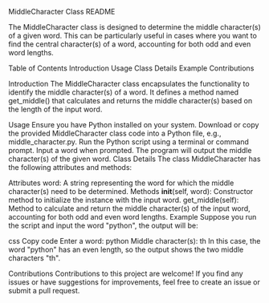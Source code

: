 MiddleCharacter Class README


The MiddleCharacter class is designed to determine the middle character(s) of a given word. This can be particularly useful in cases where you want to find the central character(s) of a word, accounting for both odd and even word lengths.

Table of Contents
Introduction
Usage
Class Details
Example
Contributions

Introduction
The MiddleCharacter class encapsulates the functionality to identify the middle character(s) of a word. It defines a method named get_middle() that calculates and returns the middle character(s) based on the length of the input word.

Usage
Ensure you have Python installed on your system.
Download or copy the provided MiddleCharacter class code into a Python file, e.g., middle_character.py.
Run the Python script using a terminal or command prompt.
Input a word when prompted.
The program will output the middle character(s) of the given word.
Class Details
The class MiddleCharacter has the following attributes and methods:

Attributes
word: A string representing the word for which the middle character(s) need to be determined.
Methods
__init__(self, word): Constructor method to initialize the instance with the input word.
get_middle(self): Method to calculate and return the middle character(s) of the input word, accounting for both odd and even word lengths.
Example
Suppose you run the script and input the word "python", the output will be:

css
Copy code
Enter a word: python
Middle character(s): th
In this case, the word "python" has an even length, so the output shows the two middle characters "th".

Contributions
Contributions to this project are welcome! If you find any issues or have suggestions for improvements, feel free to create an issue or submit a pull request.




